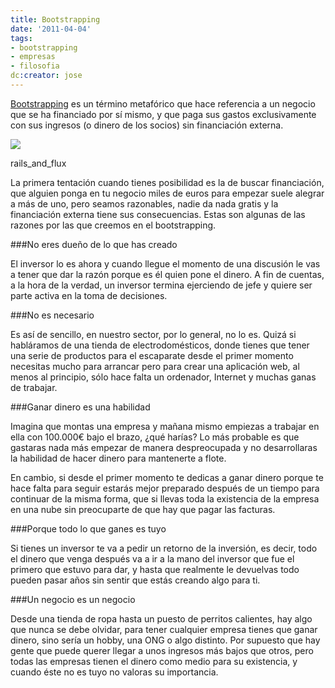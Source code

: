 ```yaml
---
title: Bootstrapping
date: '2011-04-04'
tags:
- bootstrapping
- empresas
- filosofia
dc:creator: jose
---
```


[Bootstrapping](http://en.wikipedia.org/wiki/Bootstrapping) es un término metafórico que hace referencia a un negocio que se ha financiado por sí mismo, y que paga sus gastos exclusivamente con sus ingresos (o dinero de los socios) sin financiación externa.

![](http://blog.diacode.com/wp-content/uploads/2011/04/Dr_Martens_black_old.jpg)

rails_and_flux

La primera tentación cuando tienes posibilidad es la de buscar financiación, que alguien ponga en tu negocio miles de euros para empezar suele alegrar a más de uno, pero seamos razonables, nadie da nada gratis y la financiación externa tiene sus consecuencias. Estas son algunas de las razones por las que creemos en el bootstrapping.

###No eres dueño de lo que has creado

El inversor lo es ahora y cuando llegue el momento de una discusión le vas a tener que dar la razón porque es él quien pone el dinero. A fin de cuentas, a la hora de la verdad, un inversor termina ejerciendo de 
jefe y quiere ser parte activa en la toma de decisiones.

###No es necesario

Es así de sencillo, en nuestro sector, por lo general, no lo es. Quizá si habláramos de una tienda de electrodomésticos, donde tienes que tener una serie de productos para el escaparate desde el primer momento necesitas mucho para arrancar pero para crear una aplicación web, al menos al principio, sólo hace falta un ordenador, Internet y muchas ganas de trabajar.

###Ganar dinero es una habilidad

Imagina que montas una empresa y mañana mismo empiezas a trabajar en ella con 100.000€ bajo el brazo, ¿qué harías? Lo más probable es que gastaras nada más empezar de manera despreocupada y no desarrollaras la habilidad de hacer dinero para mantenerte a flote.

En cambio, si desde el primer momento te dedicas a ganar dinero porque te hace falta para seguir estarás mejor preparado después de un tiempo para continuar de la misma forma, que si llevas toda la existencia de la empresa en una nube sin preocuparte de que hay que pagar las facturas.

###Porque todo lo que ganes es tuyo

Si tienes un inversor te va a pedir un retorno de la inversión, es decir, todo el dinero que venga después va a ir a la mano del inversor que fue el primero que estuvo para dar, y hasta que realmente le devuelvas todo pueden pasar años sin sentir que estás creando algo para ti.

###Un negocio es un negocio

Desde una tienda de ropa hasta un puesto de perritos calientes, hay algo que nunca se debe olvidar, para tener cualquier empresa tienes que ganar dinero, sino sería un hobby, una ONG o algo distinto. Por supuesto que hay gente que puede querer llegar a unos ingresos más bajos que otros, pero todas las empresas tienen el dinero como medio para su existencia, y cuando éste no es tuyo no valoras su importancia.

